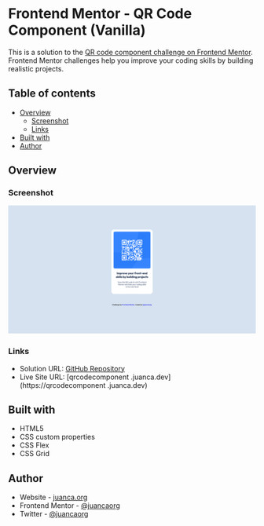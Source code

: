 # Frontend Mentor - QR Code Component (Vanilla)

This is a solution to the [QR code component challenge on Frontend Mentor](https://www.frontendmentor.io/challenges/qr-code-component-iux_sIO_H). Frontend Mentor challenges help you improve your coding skills by building realistic projects. 

## Table of contents

- [Overview](#overview)
  - [Screenshot](#screenshot)
  - [Links](#links)
- [Built with](#built-with)
- [Author](#author)

## Overview

### Screenshot

![](./images/screenshot.png)

### Links

- Solution URL: [GitHub Repository](https://github.com/juancaorg/qr-code-component)
- Live Site URL: [qrcodecomponent
.juanca.dev](https://qrcodecomponent
.juanca.dev)

## Built with

- HTML5 
- CSS custom properties
- CSS Flex
- CSS Grid

## Author

- Website - [juanca.org](https://www.juanca.org)
- Frontend Mentor - [@juancaorg](https://www.frontendmentor.io/profile/juancaorg)
- Twitter - [@juancaorg](https://twitter.com/juancaorg)
